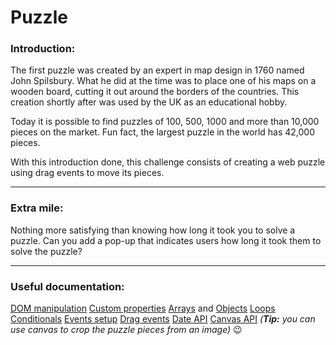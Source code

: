 # Puzzle

### Introduction:
The first puzzle was created by an expert in map design in 1760 named John Spilsbury. What he did at the time was to place one of his maps on a wooden board, cutting it out around the borders of the countries. This creation shortly after was used by the UK as an educational hobby.

Today it is possible to find puzzles of 100, 500, 1000 and more than 10,000 pieces on the market. Fun fact, the largest puzzle in the world has 42,000 pieces.

With this introduction done, this challenge consists of creating a web puzzle using drag events to move its pieces.

---

### Extra mile:
Nothing more satisfying than knowing how long it took you to solve a puzzle. Can you add a pop-up that indicates users how long it took them to solve the puzzle?

---

### Useful documentation:
[DOM manipulation](https://developer.mozilla.org/en-US/docs/Learn/JavaScript/Client-side_web_APIs/Manipulating_documents)
[Custom properties](https://developer.mozilla.org/es/docs/Web/CSS/--*)
[Arrays](https://developer.mozilla.org/es/docs/Learn/JavaScript/First_steps/Arrays) and [Objects](https://developer.mozilla.org/es/docs/Web/JavaScript/Guide/Working_with_Objects)
[Loops](https://developer.mozilla.org/es/docs/Web/JavaScript/Guide/Loops_and_iteration)
[Conditionals](https://developer.mozilla.org/es/docs/Learn/JavaScript/Building_blocks/conditionals)
[Events setup](https://developer.mozilla.org/es/docs/Web/API/EventTarget/addEventListener)
[Drag events](https://developer.mozilla.org/en-US/docs/Web/API/Document/drag_event)
[Date API](https://developer.mozilla.org/es/docs/Web/JavaScript/Reference/Global_Objects/Date)
[Canvas API](https://developer.mozilla.org/es/docs/Web/API/Canvas_API) *(**Tip:** you can use canvas to crop the puzzle pieces from an image)* 😉

